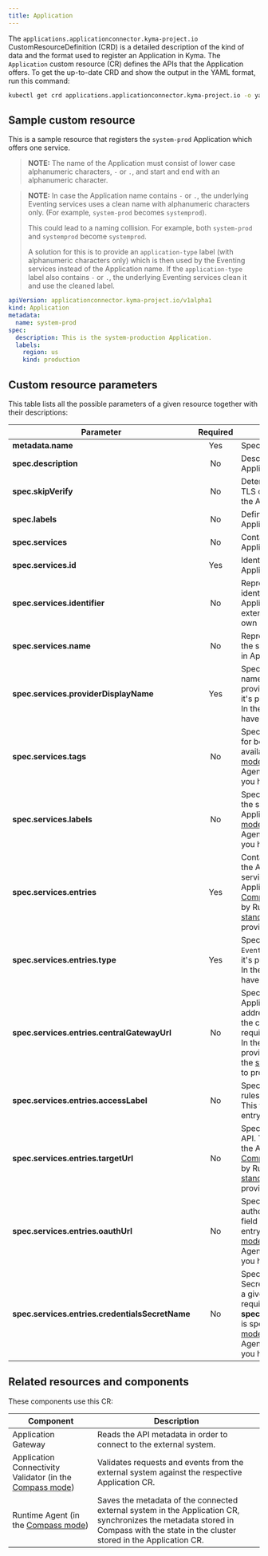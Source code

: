 ```yaml
---
title: Application
---
```


The `applications.applicationconnector.kyma-project.io` CustomResourceDefinition (CRD) is a detailed description of the kind of data and the format used to register an Application in Kyma. The `Application` custom resource (CR) defines the APIs that the Application offers. To get the up-to-date CRD and show the output in the YAML format, run this command:

```bash
kubectl get crd applications.applicationconnector.kyma-project.io -o yaml
```

## Sample custom resource

This is a sample resource that registers the `system-prod` Application which offers one service.

>**NOTE:** The name of the Application must consist of lower case alphanumeric characters, `-` or `.`, and start and end with an alphanumeric character.

>**NOTE:** In case the Application name contains `-` or `.`, the underlying Eventing services uses a clean name with alphanumeric characters only. (For example, `system-prod` becomes `systemprod`).
>
> This could lead to a naming collision. For example, both `system-prod` and `systemprod` become `systemprod`.
>
> A solution for this is to provide an `application-type` label (with alphanumeric characters only) which is then used by the Eventing services instead of the Application name. If the `application-type` label also contains `-` or `.`, the underlying Eventing services clean it and use the cleaned label.

```yaml
apiVersion: applicationconnector.kyma-project.io/v1alpha1
kind: Application
metadata:
  name: system-prod
spec:
  description: This is the system-production Application.
  labels:
    region: us
    kind: production
```

## Custom resource parameters

This table lists all the possible parameters of a given resource together with their descriptions:

| Parameter   |      Required      |  Description |
|----------|:-------------:|------|
| **metadata.name** | Yes | Specifies the name of the CR. |
| **spec.description** | No | Describes the connected Application.  |
| **spec.skipVerify** | No | Determines whether to skip TLS certificate verification for the Application.  |
| **spec.labels** | No | Defines the labels of the Application. |
| **spec.services** | No | Contains all services that the Application provides. |
| **spec.services.id** | Yes | Identifies the service that the Application provides. |
| **spec.services.identifier** | No | Represents an additional identifier unique in the Application scope. Allows the external system to provide its own identifier. |
| **spec.services.name** | No | Represents a unique name of the service. Used for proxying in Application Gateway. |
| **spec.services.providerDisplayName** | Yes | Specifies a human-readable name of the Application service provider. In the [Compass mode](../../01-overview/main-areas/application-connectivity/README.md), it's provided by Runtime Agent. In the [standalone mode](../../01-overview/main-areas/application-connectivity/README.md), you have to provide it yourself. |
| **spec.services.tags** | No | Specifies additional tags used for better documentation of the available APIs. In the [Compass mode](../../01-overview/main-areas/application-connectivity/README.md), it's provided by Runtime Agent. In the [standalone mode](../../01-overview/main-areas/application-connectivity/README.md), you have to provide it yourself. |
| **spec.services.labels** | No | Specifies additional labels for the service offered by the Application. In the [Compass mode](../../01-overview/main-areas/application-connectivity/README.md), it's provided by Runtime Agent. In the [standalone mode](../../01-overview/main-areas/application-connectivity/README.md), you have to provide it yourself. |
| **spec.services.entries** | Yes | Contains the information about the APIs and events that the service offered by the Application provides. In the [Compass mode](../../01-overview/main-areas/application-connectivity/README.md), it's provided by Runtime Agent. In the [standalone mode](../../01-overview/main-areas/application-connectivity/README.md), you have to provide it yourself. |
| **spec.services.entries.type** | Yes | Specifies the entry type: `API` or `Events`. In the [Compass mode](../../01-overview/main-areas/application-connectivity/README.md), it's provided by Runtime Agent. In the [standalone mode](../../01-overview/main-areas/application-connectivity/README.md), you have to provide it yourself. |
| **spec.services.entries.centralGatewayUrl** | No | Specifies the URL of Application Gateway. Internal address resolvable only within the cluster. This field is required for the API entry type. In the [Compass mode](../../01-overview/main-areas/application-connectivity/README.md), it's provided by Runtime Agent. In the [standalone mode](../../01-overview/main-areas/application-connectivity/README.md), you have to provide it yourself. |
| **spec.services.entries.accessLabel** | No | Specifies the label used in Istio rules in Application Connector. This field is required for the API entry type. |
| **spec.services.entries.targetUrl** |  No | Specifies the URL of a given API. This field is required for the API entry type. In the [Compass mode](../../01-overview/main-areas/application-connectivity/README.md), it's provided by Runtime Agent. In the [standalone mode](../../01-overview/main-areas/application-connectivity/README.md), you have to provide it yourself. |
| **spec.services.entries.oauthUrl** | No | Specifies the URL used to authorize with a given API. This field is required for the API entry type. In the [Compass mode](../../01-overview/main-areas/application-connectivity/README.md), it's provided by Runtime Agent. In the [standalone mode](../../01-overview/main-areas/application-connectivity/README.md), you have to provide it yourself. |
| **spec.services.entries.credentialsSecretName** | No | Specifies the name of the Secret which allows you to call a given API. This field is required if **spec.services.entries.oauthUrl** is specified. In the [Compass mode](../../01-overview/main-areas/application-connectivity/README.md), it's provided by Runtime Agent. In the [standalone mode](../../01-overview/main-areas/application-connectivity/README.md), you have to provide it yourself. |

## Related resources and components

These components use this CR:

| Component   |  Description |
|-----------|-------------|
| Application Gateway | Reads the API metadata in order to connect to the external system. | 
| Application Connectivity Validator (in the [Compass mode](../../01-overview/main-areas/application-connectivity/README.md)) | Validates requests and events from the external system against the respective Application CR. |
| Runtime Agent (in the [Compass mode](../../01-overview/main-areas/application-connectivity/README.md)) | Saves the metadata of the connected external system in the Application CR, synchronizes the metadata stored in Compass with the state in the cluster stored in the Application CR. |
